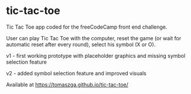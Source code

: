 # tic-tac-toe
Tic Tac Toe app coded for the freeCodeCamp front end challenge. 

User can play Tic Tac Toe with the computer, reset the game (or wait for automatic reset after every round), select his symbol (X or O).

v1 - first working prototype with placeholder graphics and missing symbol selection feature

v2 - added symbol selection feature and improved visuals

Available at https://tomaszga.github.io/tic-tac-toe/
